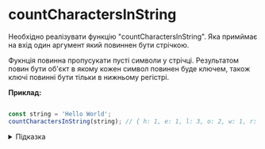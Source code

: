 # countCharactersInString

Необхідно реалізувати функцію "countCharactersInString". 
Яка примймає на вхід один аргумент який повиннен бути стрічкою.

Фукнція повинна пропусукати пусті символи у стрічці.
Результатом повин бути об'єкт в якому кожен символ повинен буде ключем, також ключі повинні бути тільки в нижньому регістрі.



**Приклад:**

```js

const string = 'Hello World';
countCharactersInString(string); // { h: 1, e: 1, l: 3, o: 2, w: 1, r: 1, d: 1 }

```

<details>
  <summary>Підказка</summary>

  Для перевірки чи в об'єкті вже є ключ можна скористатись оператором `in`
  * MDN: [in operator](https://developer.mozilla.org/en-US/docs/Web/JavaScript/Reference/Operators/in)


  ---
  Зверніть увагу на методи:
  * MDN: [Array.prototype.reduce()](https://developer.mozilla.org/en-US/docs/Web/JavaScript/Reference/Global_Objects/Array/reduce)
  * MDN: [String.prototype.replace()](https://developer.mozilla.org/en-US/docs/Web/JavaScript/Reference/Global_Objects/String/replace)
  * MDN: [String.prototype.toLowerCase()](https://developer.mozilla.org/en-US/docs/Web/JavaScript/Reference/Global_Objects/String/toLowerCase)
  * MDN: [String.prototype.split()](https://developer.mozilla.org/en-US/docs/Web/JavaScript/Reference/Global_Objects/String/split)

</details>
